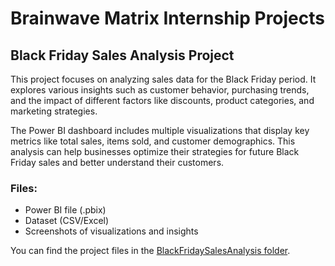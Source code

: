 # Brainwave Matrix Internship Projects

## Black Friday Sales Analysis Project

This project focuses on analyzing sales data for the Black Friday period. It explores various insights such as customer behavior, purchasing trends, and the impact of different factors like discounts, product categories, and marketing strategies.

The Power BI dashboard includes multiple visualizations that display key metrics like total sales, items sold, and customer demographics. This analysis can help businesses optimize their strategies for future Black Friday sales and better understand their customers.

### Files:
- Power BI file (.pbix)
- Dataset (CSV/Excel)
- Screenshots of visualizations and insights

You can find the project files in the [BlackFridaySalesAnalysis folder](./BlackFridaySalesAnalysis/).
